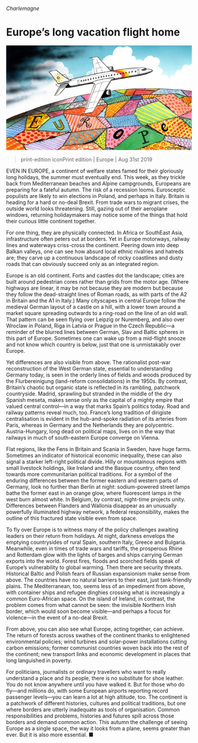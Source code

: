 ###### Charlemagne

# Europe’s long vacation flight home 

![image](images/20190831_EUD000.jpg) 

> print-edition iconPrint edition | Europe | Aug 31st 2019 

EVEN IN EUROPE, a continent of welfare states famed for their gloriously long holidays, the summer must eventually end. This week, as they trickle back from Mediterranean beaches and Alpine campgrounds, Europeans are preparing for a fateful autumn. The risk of a recession looms. Eurosceptic populists are likely to win elections in Poland, and perhaps in Italy. Britain is heading for a hard or no-deal Brexit. From trade wars to migrant crises, the outside world looks threatening. Still, gazing out of their aeroplane windows, returning holidaymakers may notice some of the things that hold their curious little continent together. 

For one thing, they are physically connected. In Africa or SouthEast Asia, infrastructure often peters out at borders. Yet in Europe motorways, railway lines and waterways criss-cross the continent. Peering down into deep Balkan valleys, one can see how absurd local ethnic rivalries and hatreds are; they carve up a continuous landscape of rocky coastlines and dusty roads that can obviously succeed only as an integrated region. 

Europe is an old continent. Forts and castles dot the landscape; cities are built around pedestrian cores rather than grids from the motor age. (Where highways are linear, it may be not because they are modern but because they follow the dead-straight lines of Roman roads, as with parts of the A2 in Britain and the A1 in Italy.) Many cityscapes in central Europe follow the medieval German layout of a castle on a hill, with a lower town around a market square spreading outwards to a ring-road on the line of an old wall. That pattern can be seen flying over Leipzig or Nuremberg, and also over Wroclaw in Poland, Riga in Latvia or Prague in the Czech Republic—a reminder of the blurred lines between German, Slav and Baltic spheres in this part of Europe. Sometimes one can wake up from a mid-flight snooze and not know which country is below, just that one is unmistakably over Europe. 

Yet differences are also visible from above. The rationalist post-war reconstruction of the West German state, essential to understanding Germany today, is seen in the orderly lines of fields and woods produced by the Flurbereinigung (land-reform consolidations) in the 1950s. By contrast, Britain’s chaotic but organic state is reflected in its rambling, patchwork countryside. Madrid, sprawling but stranded in the middle of the dry Spanish meseta, makes sense only as the capital of a mighty empire that valued central control—in a way that marks Spain’s politics today. Road and railway patterns reveal much, too. France’s long tradition of dirigiste centralisation is evident in the hub-and-spoke radiation of its arteries from Paris, whereas in Germany and the Netherlands they are polycentric. Austria-Hungary, long dead on political maps, lives on in the way that railways in much of south-eastern Europe converge on Vienna. 

Flat regions, like the Fens in Britain and Scania in Sweden, have huge farms. Sometimes an indicator of historical economic inequality, these can also signal a starker left-right political divide. Hilly or mountainous regions with small livestock holdings, like Ireland and the Basque country, often tend towards more communitarian political traditions. For a symbol of the enduring differences between the former eastern and western parts of Germany, look no further than Berlin at night: sodium-powered street lamps bathe the former east in an orange glow, where fluorescent lamps in the west burn almost white. In Belgium, by contrast, night-time projects unity. Differences between Flanders and Wallonia disappear as an unusually powerfully illuminated highway network, a federal responsibility, makes the outline of this fractured state visible even from space. 

To fly over Europe is to witness many of the policy challenges awaiting leaders on their return from holidays. At night, darkness envelops the emptying countrysides of rural Spain, southern Italy, Greece and Bulgaria. Meanwhile, even in times of trade wars and tariffs, the prosperous Rhine and Rotterdam glow with the lights of barges and ships carrying German exports into the world. Forest fires, floods and scorched fields speak of Europe’s vulnerability to global warming. Then there are security threats. Historical Baltic and Polish fears of Russian expansionism make sense from above. The countries have no natural barriers to their east, just tank-friendly plains. The Mediterranean, too, seems less of an impediment from above, with container ships and refugee dinghies crossing what is increasingly a common Euro-African space. On the island of Ireland, in contrast, the problem comes from what cannot be seen: the invisible Northern Irish border, which would soon become visible—and perhaps a focus for violence—in the event of a no-deal Brexit. 

From above, you can also see what Europe, acting together, can achieve. The return of forests across swathes of the continent thanks to enlightened environmental policies; wind turbines and solar-power installations cutting carbon emissions; former communist countries woven back into the rest of the continent; new transport links and economic development in places that long languished in poverty. 

For politicians, journalists or ordinary travellers who want to really understand a place and its people, there is no substitute for shoe leather. You do not know anywhere until you have walked it. But for those who do fly—and millions do, with some European airports reporting record passenger levels—you can learn a lot at high altitude, too. The continent is a patchwork of different histories, cultures and political traditions, but one where borders are utterly inadequate as tools of organisation. Common responsibilities and problems, histories and futures spill across those borders and demand common action. This autumn the challenge of seeing Europe as a single space, the way it looks from a plane, seems greater than ever. But it is also more essential. ■ 

